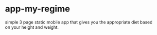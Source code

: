 # app-my-regime
simple 3 page static mobile app that gives you the appropriate diet based on your height and weight.
